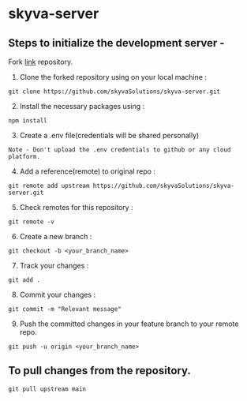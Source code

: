 # skyva-server
## Steps to initialize the development server - 
Fork [link](https://github.com/skyvaSolutions/skyva-server.git) repository.
1) Clone the forked repository using on your local machine :
```
git clone https://github.com/skyvaSolutions/skyva-server.git
```
2) Install the necessary packages using :
```
npm install
```
3) Create a .env file(credentials will be shared personally)
```
Note - Don't upload the .env credentials to github or any cloud platform.
```
4) Add a reference(remote) to original repo :
```
git remote add upstream https://github.com/skyvaSolutions/skyva-server.git
```
5) Check remotes for this repository :
```
git remote -v
```
6) Create a new branch :
```
git checkout -b <your_branch_name>
```
7) Track your changes :
```
git add .
```
8) Commit your changes :
```
git commit -m "Relevant message"
```
9) Push the committed changes in your feature branch to your remote repo.
```
git push -u origin <your_branch_name>
```

## To pull changes from the repository.
```
git pull upstream main
```
